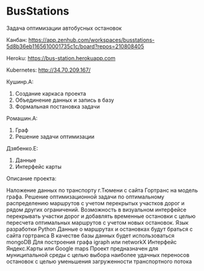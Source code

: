 # BusStations

Задача оптимизации автобусных остановок

Канбан: https://app.zenhub.com/workspaces/busstations-5d8b36eb1165610001735c1c/board?repos=210808405

Heroku: https://bus-station.herokuapp.com

Kubernetes: http://34.70.209.167/

Кушинр.А:
1. Создание каркаса проекта
2. Объединение данных и запись в базу
3. Формальная постановка задачи

Ромашин.А:
1. Граф
2. Решение задачи оптимизации

Дзябенко.Е:
1. Данные
2. Интерфейс карты 

Описание проекта:

Наложение данных по транспорту г.Тюмени с сайта Гортранс на модель графа.
Решение оптимизационной задачи по оптимальному распределению маршрутов с учетом перекрытых участков дорог и рядом других ограничений.
Возможность в визуальном интерфейсе перекрывать участки дорог и добавлять временные остановки с целью пересчета оптимальных маршрутов с учетом новых остановок.
Язык разработки Python
Данные о маршрутах и остановках будут браться с сайта гортранса
В качестве базы данных будет использоваться mongoDB
Для построения графа igraph или networkX
Интерфейс Яндекс.Карты или Google maps
Проект предназначен для муниципальной среды с целью выбора наиболее удачных переносов остановок с целью уменьшения загруженности транспортного потока